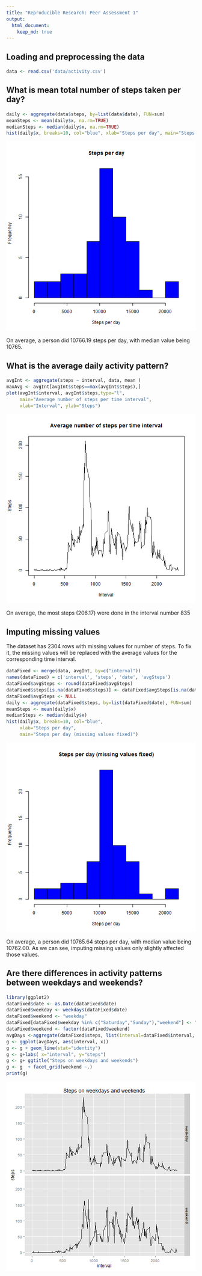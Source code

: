 ```yaml
---
title: "Reproducible Research: Peer Assessment 1"
output: 
  html_document:
    keep_md: true
---
```



## Loading and preprocessing the data

```r
data <- read.csv('data/activity.csv')
```


## What is mean total number of steps taken per day?

```r
daily <- aggregate(data$steps, by=list(data$date), FUN=sum)
meanSteps <- mean(daily$x, na.rm=TRUE)
medianSteps <- median(daily$x, na.rm=TRUE)
hist(daily$x, breaks=10, col="blue", xlab="Steps per day", main="Steps per day")
```

![plot of chunk steps_per_day](figure/steps_per_day-1.png) 


On average, a person did 10766.19 steps per day, with median value being 10765.


## What is the average daily activity pattern?


```r
avgInt <- aggregate(steps ~ interval, data, mean )
maxAvg <- avgInt[avgInt$steps==max(avgInt$steps),]
plot(avgInt$interval, avgInt$steps,type="l",
     main="Average number of steps per time interval", 
     xlab="Interval", ylab="Steps")
```

![plot of chunk daily_activity](figure/daily_activity-1.png) 

On average, the most steps (206.17) were done in the interval number 835

## Imputing missing values

The dataset has 2304 rows with missing values for number of steps. To fix it, the missing values will be replaced with the average values for the corresponding time interval.


```r
dataFixed <- merge(data, avgInt, by=c("interval"))
names(dataFixed) = c('interval', 'steps', 'date', 'avgSteps')
dataFixed$avgSteps <- round(dataFixed$avgSteps)
dataFixed$steps[is.na(dataFixed$steps)] <- dataFixed$avgSteps[is.na(dataFixed$steps)]
dataFixed$avgSteps <- NULL
daily <- aggregate(dataFixed$steps, by=list(dataFixed$date), FUN=sum)
meanSteps <- mean(daily$x)
medianSteps <- median(daily$x)
hist(daily$x, breaks=10, col="blue",
     xlab="Steps per day", 
     main="Steps per day (missing values fixed)")
```

![plot of chunk missing_data2](figure/missing_data2-1.png) 

On average, a person did 10765.64 steps per day, with median value being 10762.00. As we can see, imputing missing values only slightly affected those values.

## Are there differences in activity patterns between weekdays and weekends?

```r
library(ggplot2)
dataFixed$date <- as.Date(dataFixed$date)
dataFixed$weekday <- weekdays(dataFixed$date)
dataFixed$weekend <- "weekday"
dataFixed[dataFixed$weekday %in% c("Saturday","Sunday"),"weekend"] <- "weekend"
dataFixed$weekend <- factor(dataFixed$weekend)
avgDays <-aggregate(dataFixed$steps, list(interval=dataFixed$interval, weekend = dataFixed$weekend), mean)
g <- ggplot(avgDays, aes(interval, x))
g <- g + geom_line(stat="identity")
g <- g+labs( x="interval", y="steps")
g <- g+ ggtitle("Steps on weekdays and weekends")
g <- g  + facet_grid(weekend ~.)
print(g) 
```

![plot of chunk weekdays](figure/weekdays-1.png) 
